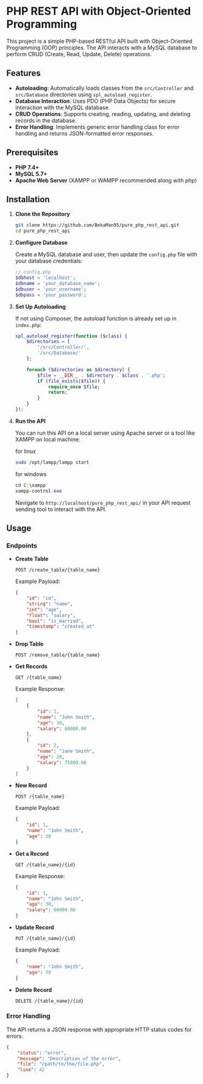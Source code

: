 # PHP REST API with Object-Oriented Programming

This project is a simple PHP-based RESTful API built with Object-Oriented Programming (OOP) principles. The API interacts with a MySQL database to perform CRUD (Create, Read, Update, Delete) operations.

## Features

- **Autoloading**: Automatically loads classes from the `src/Controller` and `src/Database` directories using `spl_autoload_register`.
- **Database Interaction**: Uses PDO (PHP Data Objects) for secure interaction with the MySQL database.
- **CRUD Operations**: Supports creating, reading, updating, and deleting records in the database.
- **Error Handling**: Implements generic error handling class for error handling and returns JSON-formatted error responses.

## Prerequisites

- **PHP 7.4+**
- **MySQL 5.7+**
- **Apache Web Server** (XAMPP or WAMPP recommended along with php)

## Installation

1. **Clone the Repository**

    ```bash
    git clone https://github.com/BekaMan95/pure_php_rest_api.git
    cd pure_php_rest_api
    ```

2. **Configure Database**

    Create a MySQL database and user, then update the `config.php` file with your database credentials:

    ```php
    // config.php
    $dbhost = 'localhost';
    $dbname = 'your_database_name';
    $dbuser = 'your_username';
    $dbpass = 'your_password';
    ```

3. **Set Up Autoloading**

    If not using Composer, the autoload function is already set up in `index.php`:

    ```php
    spl_autoload_register(function ($class) {
        $directories = [
            '/src/Controller/',
            '/src/Database/'
        ];

        foreach ($directories as $directory) {
            $file = __DIR__ . $directory . $class . '.php';
            if (file_exists($file)) {
                require_once $file;
                return;
            }
        }
    });
    ```

4. **Run the API**

    You can run this API on a local server using Apache server or a tool like XAMPP on local machine:

    for linux

    ```bash
    sudo /opt/lampp/lampp start
    ```

    for windows
    ```powershell
    cd C:\xampp
    xampp-control.exe
    ```

    Navigate to `http://localhost/pure_php_rest_api/` in your API request sending tool to interact with the API.

## Usage

### Endpoints

- **Create Table**

    ```http
    POST /create_table/{table_name}
    ```
    Example Payload:

    ```json
    {
        "id": "id",
        "string": "name",
        "int": "age",
        "float": "salary",
        "bool": "is_married",
        "timestamp": "created_at"
    }
    ```

- **Drop Table**

    ```http
    POST /remove_table/{table_name}
    ```

- **Get Records**

    ```http
    GET /{table_name}
    ```
    Example Response:

    ```json
    [
        {
            "id": 1,
            "name": "John Smith",
            "age": 30,
            "salary": 60000.00
        },
        {
            "id": 2,
            "name": "Jane Smith",
            "age": 28,
            "salary": 75000.00
        }
    ]
    ```

- **New Record**

    ```http
    POST /{table_name}
    ```
    Example Payload:

    ```json
    {
        "id": 1,
        "name": "John Smith",
        "age": 30
    }
    ```

- **Get a Record**

    ```http
    GET /{table_name}/{id}
    ```
    Example Response:

    ```json
    {
        "id": 1,
        "name": "John Smith",
        "age": 30,
        "salary": 60000.00
    }
    ```

- **Update Record**

    ```http
    PUT /{table_name}/{id}
    ```
    Example Payload:

    ```json
    {
        "name": "John Smith",
        "age": 30
    }
    ```

- **Delete Record**

    ```http
    DELETE /{table_name}/{id}
    ```

### Error Handling

The API returns a JSON response with appropriate HTTP status codes for errors:

```json
{
    "status": "error",
    "message": "Description of the error",
    "file": "/path/to/the/file.php",
    "line": 42
}
